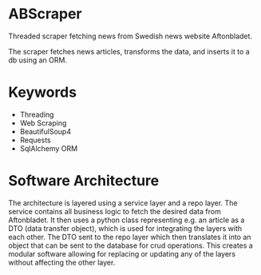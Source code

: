 # ABScraper
Threaded scraper fetching news from Swedish news website Aftonbladet.

The scraper fetches news articles, transforms the data, and inserts it to a db using an ORM.

# Keywords
- Threading
- Web Scraping
- BeautifulSoup4
- Requests
- SqlAlchemy ORM

# Software Architecture
The architecture is layered using a service layer and a repo layer. The service contains all business logic to fetch the desired data from Aftonbladet. It then uses a python class representing e.g. an article as a DTO (data transfer object), which is used for integrating the layers with each other. The DTO sent to the repo layer which then translates it into an object that can be sent to the database for crud operations. This creates a modular software allowing for replacing or updating any of the layers without affecting the other layer. 
